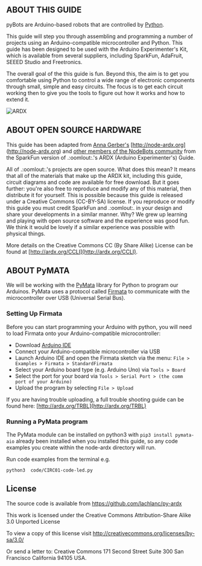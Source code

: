 <a id="intro"></a>
## ABOUT THIS GUIDE

pyBots are Arduino-based robots that are controlled by [Python](http://Python.org/).

This guide will step you through assembling and programming a number of projects using an Arduino-compatible microcontroller and Python. This guide has been designed to be used with the Arduino Experimenter's Kit, which is available from several suppliers, including SparkFun, AdaFruit, SEEED Studio and Freetronics.

The overall goal of the this guide is fun. Beyond this, the aim is to get you comfortable using Python to control a wide range of electronic components through small, simple and easy circuits. The focus is to get each circuit working then to give you the tools to figure out how it works and how to extend it.

![ARDX](/images/ARDX-cover.jpg "ARDX")


<a id="openhardware"></a>
## ABOUT OPEN SOURCE HARDWARE

This guide has been adapted from [Anna Gerber's](https://github.com/AnnaGerber) [http://node-ardx.org] (http://node-ardx.org) and [other members of the NodeBots community](https://github.com/AnnaGerber/node-ardx/graphs/contributors) from the SparkFun version of .:oomlout:.'s ARDX (Arduino Experimenter's) Guide.

All of .:oomlout:.'s projects are open source. What does this mean? It means that all of the materials that make up the ARDX kit, including this guide, circuit diagrams and code are available for free download. But it goes further: you're also free to reproduce and modify any of this material, then distribute it for yourself. This is possible because this guide is released under a Creative Commons (CC-BY-SA) license. If you reproduce or modify this guide you must credit SparkFun and .:oomlout:. in your design and share your developments in a similar manner. Why? We grew up learning and playing with open source software and the experience was good fun. We think it would be lovely if a similar experience was possible with physical things.

More details on the Creative Commons CC (By Share Alike) License can be found at [http://ardx.org/CCLI](http://ardx.org/CCLI).

<a id="j5"></a>
## ABOUT PyMATA

We will be working with the [PyMata](https://github.com/MrYsLab/PyMata) library for Python to program our Arduinos. PyMata uses a protocol called [Firmata](http://firmata.org/wiki/Main_Page) to communicate with the microcontroller over USB (Universal Serial Bus).

<a id="firmata"></a>
### Setting Up Firmata

Before you can start programming your Arduino with python, you will need to load Firmata onto your Arduino-compatible microcontroller:

* Download [Arduino IDE](http://arduino.cc/en/main/software)
* Connect your Arduino-compatible microcontroller via USB
* Launch Arduino IDE and open the Firmata sketch via the menu: `File > Examples > Firmata > StandardFirmata`
* Select your Arduino board type (e.g. Arduino Uno) via `Tools > Board`
* Select the port for your board via `Tools > Serial Port > (the comm port of your Arduino)`
* Upload the program by selecting `File > Upload`

If you are having trouble uploading, a full trouble shooting guide can be found here: [http://ardx.org/TRBL](http://ardx.org/TRBL)

<a id="running"></a>
### Running a PyMata program

The PyMata module can be installed on python3  with `pip3 install pymata-aio` already been installed when you installed this guide, so any code examples you create within the node-ardx directory will run.

Run code examples from the terminal e.g.

`python3  code/CIRC01-code-led.py`

## License
    
The source code is available from https://github.com/lachlanc/py-ardx

This work is licensed under the Creative Commons Attribution-Share Alike 3.0 Unported License

To view a copy of this license visit http://creativecommons.org/licenses/by-sa/3.0/

Or send a letter to: Creative Commons<COMMA> 171 Second Street<COMMA> Suite 300<COMMA> San Francisco<COMMA> California 94105<COMMA> USA.
